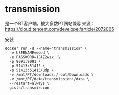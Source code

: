 # transmission
是一个BT客户端，被大多数PT网站兼容
来源：https://cloud.tencent.com/developer/article/2072005

安装
```shell
docker run -d --name="transmission" \
  -e USERNAME=wood \
  -e PASSWORD=1QAZ2wsx. \
  -p 9091:9091 \
  -p 51413:51413 \
  -p 51413:51413/udp \
  -v /mnt/PT/downloads:/root/Downloads \
  -v /mnt/PT/data/transmission:/data \
  --restart=always \
  gists/transmission
  ```